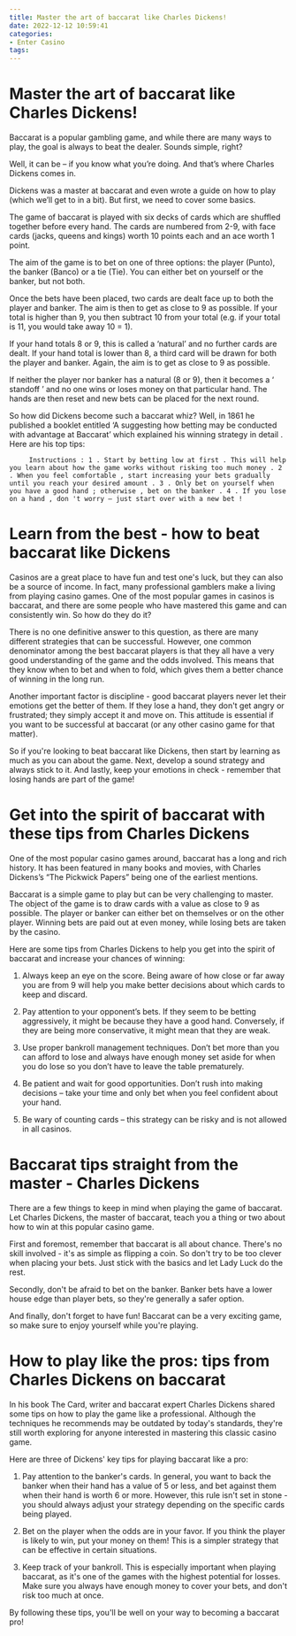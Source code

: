 ```yaml
---
title: Master the art of baccarat like Charles Dickens!
date: 2022-12-12 10:59:41
categories:
- Enter Casino
tags:
---
```



#  Master the art of baccarat like Charles Dickens!

Baccarat is a popular gambling game, and while there are many ways to play, the goal is always to beat the dealer. Sounds simple, right?

Well, it can be – if you know what you’re doing. And that’s where Charles Dickens comes in.

Dickens was a master at baccarat and even wrote a guide on how to play (which we’ll get to in a bit). But first, we need to cover some basics.

The game of baccarat is played with six decks of cards which are shuffled together before every hand. The cards are numbered from 2-9, with face cards (jacks, queens and kings) worth 10 points each and an ace worth 1 point.

The aim of the game is to bet on one of three options: the player (Punto), the banker (Banco) or a tie (Tie). You can either bet on yourself or the banker, but not both.

Once the bets have been placed, two cards are dealt face up to both the player and banker. The aim is then to get as close to 9 as possible. If your total is higher than 9, you then subtract 10 from your total (e.g. if your total is 11, you would take away 10 = 1).

If your hand totals 8 or 9, this is called a ‘natural’ and no further cards are dealt. If your hand total is lower than 8, a third card will be drawn for both the player and banker. Again, the aim is to get as close to 9 as possible.

If neither the player nor banker has a natural (8 or 9), then it becomes a ‘ standoff ’ and no one wins or loses money on that particular hand. The hands are then reset and new bets can be placed for the next round.

So how did Dickens become such a baccarat whiz? Well, in 1861 he published a booklet entitled ‘A suggesting how betting may be conducted with advantage at Baccarat’ which explained his winning strategy in detail . Here are his top tips:




















         Instructions : 1 . Start by betting low at first . This will help you learn about how the game works without risking too much money . 2 . When you feel comfortable , start increasing your bets gradually until you reach your desired amount . 3 . Only bet on yourself when you have a good hand ; otherwise , bet on the banker . 4 . If you lose on a hand , don 't worry – just start over with a new bet !

# Learn from the best - how to beat baccarat like Dickens

Casinos are a great place to have fun and test one's luck, but they can also be a source of income. In fact, many professional gamblers make a living from playing casino games. One of the most popular games in casinos is baccarat, and there are some people who have mastered this game and can consistently win. So how do they do it?

There is no one definitive answer to this question, as there are many different strategies that can be successful. However, one common denominator among the best baccarat players is that they all have a very good understanding of the game and the odds involved. This means that they know when to bet and when to fold, which gives them a better chance of winning in the long run.

Another important factor is discipline - good baccarat players never let their emotions get the better of them. If they lose a hand, they don't get angry or frustrated; they simply accept it and move on. This attitude is essential if you want to be successful at baccarat (or any other casino game for that matter).

So if you're looking to beat baccarat like Dickens, then start by learning as much as you can about the game. Next, develop a sound strategy and always stick to it. And lastly, keep your emotions in check - remember that losing hands are part of the game!

#  Get into the spirit of baccarat with these tips from Charles Dickens

One of the most popular casino games around, baccarat has a long and rich history. It has been featured in many books and movies, with Charles Dickens’s “The Pickwick Papers” being one of the earliest mentions.

Baccarat is a simple game to play but can be very challenging to master. The object of the game is to draw cards with a value as close to 9 as possible. The player or banker can either bet on themselves or on the other player. Winning bets are paid out at even money, while losing bets are taken by the casino.

Here are some tips from Charles Dickens to help you get into the spirit of baccarat and increase your chances of winning:

1. Always keep an eye on the score. Being aware of how close or far away you are from 9 will help you make better decisions about which cards to keep and discard.

2. Pay attention to your opponent’s bets. If they seem to be betting aggressively, it might be because they have a good hand. Conversely, if they are being more conservative, it might mean that they are weak.

3. Use proper bankroll management techniques. Don’t bet more than you can afford to lose and always have enough money set aside for when you do lose so you don’t have to leave the table prematurely.

4. Be patient and wait for good opportunities. Don’t rush into making decisions – take your time and only bet when you feel confident about your hand.

5. Be wary of counting cards – this strategy can be risky and is not allowed in all casinos.

# Baccarat tips straight from the master - Charles Dickens

There are a few things to keep in mind when playing the game of baccarat. Let Charles Dickens, the master of baccarat, teach you a thing or two about how to win at this popular casino game.

First and foremost, remember that baccarat is all about chance. There's no skill involved - it's as simple as flipping a coin. So don't try to be too clever when placing your bets. Just stick with the basics and let Lady Luck do the rest.

Secondly, don't be afraid to bet on the banker. Banker bets have a lower house edge than player bets, so they're generally a safer option.

And finally, don't forget to have fun! Baccarat can be a very exciting game, so make sure to enjoy yourself while you're playing.

#  How to play like the pros: tips from Charles Dickens on baccarat

In his book The Card, writer and baccarat expert Charles Dickens shared some tips on how to play the game like a professional. Although the techniques he recommends may be outdated by today's standards, they're still worth exploring for anyone interested in mastering this classic casino game.

Here are three of Dickens' key tips for playing baccarat like a pro:

1) Pay attention to the banker's cards. In general, you want to back the banker when their hand has a value of 5 or less, and bet against them when their hand is worth 6 or more. However, this rule isn't set in stone - you should always adjust your strategy depending on the specific cards being played.

2) Bet on the player when the odds are in your favor. If you think the player is likely to win, put your money on them! This is a simpler strategy that can be effective in certain situations.

3) Keep track of your bankroll. This is especially important when playing baccarat, as it's one of the games with the highest potential for losses. Make sure you always have enough money to cover your bets, and don't risk too much at once.

By following these tips, you'll be well on your way to becoming a baccarat pro!